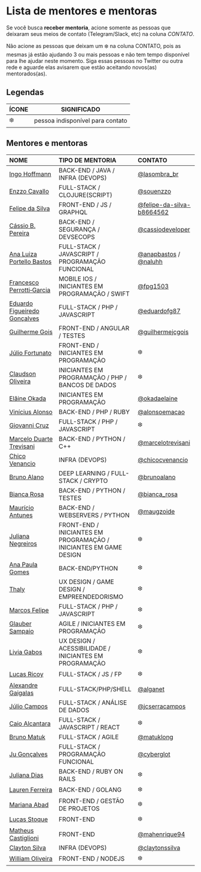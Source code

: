 # Lista de mentores e mentoras

Se você busca **receber mentoria**, acione somente as pessoas que deixaram seus meios de contato (Telegram/Slack, etc) na coluna *CONTATO*.

Não acione as pessoas que deixam um :snowflake: na coluna CONTATO, pois as mesmas já estão ajudando 3 ou mais pessoas e não tem tempo disponível para lhe ajudar neste momento. Siga essas pessoas no Twitter ou outra rede e aguarde elas avisarem que estão aceitando novos(as) mentorados(as).

## Legendas

| ÍCONE | SIGNIFICADO |
| --- | --- |
| :snowflake: | pessoa indisponível para contato |

## Mentores e mentoras

<!-- TEMPLATES DE LINKS DE CONTATO
Twitter -> [@user_name](https://twitter.com/user_name)
Telegram -> [@user_name](https://telegram.me/user_name)
Facebook -> [@user_name](https://www.facebook.com/user_name)
-->

| NOME | TIPO DE MENTORIA | CONTATO |
| :--- | :--- | :--- |
| [Ingo Hoffmann](https://github.com/lasombra) | BACK-END / JAVA / INFRA (DEVOPS) | [@lasombra_br](https://twitter.com/lasombra_br) |
| [Enzzo Cavallo](https://github.com/souenzzo) | FULL-STACK / CLOJURE(SCRIPT) | [@souenzzo](https://telegram.me/souenzzo) |
| [Felipe da Silva](https://github.com/felipe-developer) | FRONT-END / JS / GRAPHQL | [@felipe-da-silva-b8664562](http://linkedin.com/in/felipe-da-silva-b8664562) |
| [Cássio B. Pereira](https://about.me/cassiodeveloper) | BACK-END / SEGURANÇA / DEVSECOPS | [@cassiodeveloper](https://twitter.com/cassiodeveloper) |
| [Ana Luiza Portello Bastos](https://github.com/anabastos) | FULL-STACK / JAVASCRIPT / PROGRAMAÇÃO FUNCIONAL | [@anapbastos](https://telegram.me/anapbastos) / [@naluhh](https://twitter.com/naluhh) |
| [Francesco Perrotti‑Garcia](https://github.com/fpg1503) | MOBILE IOS / INICIANTES EM PROGRAMAÇÃO / SWIFT | [@fpg1503](https://twitter.com/fpg1503) |
| [Eduardo Figueiredo Gonçalves](https://github.com/eduardofg87) | FULL-STACK / PHP / JAVASCRIPT | [@eduardofg87](https://telegram.me/eduardofg87) |
| [Guilherme Gois](https://github.com/guilhermejcgois) | FRONT-END / ANGULAR / TESTES | [@guilhermejcgois](https://twitter.com/guilhermejcgois) |
| [Júlio Fortunato](https://github.com/juliofortunato) | FRONT-END / INICIANTES EM PROGRAMAÇÃO| :snowflake: |
| [Claudson Oliveira](https://github.com/cloudson) |  INICIANTES EM PROGRAMAÇÃO / PHP / BANCOS DE DADOS | :snowflake: |
| [Elâine Okada](https://twitter.com/okadaelaine) | INICIANTES EM PROGRAMAÇÃO | [@okadaelaine](https://telegram.me/okadaelaine) |
| [Vinícius Alonso](https://github.com/viniciusalonso) | BACK-END / PHP / RUBY | [@alonsoemacao](https://twitter.com/alonsoemacao) |
| [Giovanni Cruz](https://github.com/giovannicruz97) | FULL-STACK / PHP / JAVASCRIPT | :snowflake: |
| [Marcelo Duarte Trevisani](https://www.linkedin.com/in/marcelodtrevisani/) | BACK-END / PYTHON / C++ | [@marcelotrevisani](https://telegram.me/marcelotrevisani) |
| [Chico Venancio](https://twitter.com/chicocvenancio) | INFRA (DEVOPS)| [@chicocvenancio](https://telegram.me/chicocvenancio) |
| [Bruno Alano](https://github.com/brunoalano) | DEEP LEARNING / FULL-STACK / CRYPTO | [@brunoalano](https://telegram.me/brunoalano) |
| [Bianca Rosa](http://biancarosa.com.br/) | BACK-END / PYTHON / TESTES | [@bianca_rosa](https://telegram.me/bianca_rosa) |
| [Maurício Antunes](https://www.maugzoide.com/) | BACK-END / WEBSERVERS / PYTHON | [@maugzoide](https://twitter.com/maugzoide) |
| [Juliana Negreiros](https://twitter.com/juunegreiros) |  FRONT-END / INICIANTES EM PROGRAMAÇÃO / INICIANTES EM GAME DESIGN | :snowflake: |
| [Ana Paula Gomes](https://anapaulagomes.me) | BACK-END/PYTHON | :snowflake: |
| [Thaly](https://twitter.com/AtemZero) | UX DESIGN / GAME DESIGN / EMPREENDEDORISMO | :snowflake: |
| [Marcos Felipe](https://github.com/omarkdev) | FULL-STACK / PHP / JAVASCRIPT  | :snowflake: |
| [Glauber Sampaio](https://www.linkedin.com/in/glaubersampaio/) | AGILE / INICIANTES EM PROGRAMAÇÃO | :snowflake: |
| [Livia Gabos](http://liviagabos.com) | UX DESIGN / ACESSIBILIDADE / INICIANTES EM PROGRAMAÇÃO | :snowflake: |
| [Lucas Ricoy](https://github.com/lricoy) | FULL-STACK / JS / FP | :snowflake: |
| [Alexandre Gaigalas](https://github.com/alganet) | FULL-STACK/PHP/SHELL | [@alganet](https://twitter.com/alganet) |
| [Júlio Campos](https://linkedin.com/in/jcserracampos) | FULL-STACK / ANÁLISE DE DADOS | [@jcserracampos](https://telegram.me/jcserracampos) |
| [Caio Alcantara](https://sourcerer.io/clucasalcantara) | FULL-STACK / JAVASCRIPT / REACT | :snowflake: |
| [Bruno Matuk](https://github.com/matuklong) | FULL-STACK / AGILE | [@matuklong](https://telegram.me/matuklong) |
| [Ju Gonçalves](https://cyberglot.me) | FULL-STACK / PROGRAMAÇÃO FUNCIONAL | [@cyberglot](https://twitter.com/cyberglot) |
| [Juliana Dias](https://about.me/juuh42dias) | BACK-END / RUBY ON RAILS | :snowflake: |
| [Lauren Ferreira](https://larien.me) | BACK-END / GOLANG | :snowflake: |
| [Mariana Abad](https://github.com/maaryhabad) | FRONT-END / GESTÃO DE PROJETOS | :snowflake: |
| [Lucas Stoque](https://github.com/stoque) | FRONT-END | :snowflake: |
| [Matheus Castiglioni](https://github.com/mahenrique94) | FRONT-END | [@mahenrique94](https://telegram.me/mahenrique94) |
| [Clayton Silva](https://github.com/claytonsilva) | INFRA (DEVOPS) | [@claytonssilva](https://telegram.me/claytonssilva) |
| [William Oliveira](https://twitter.com/w_oliveiras) | FRONT-END / NODEJS | :snowflake: |

<!-- NÃO ADICIONE SEU NOME NO FINAL DA LISTA, NOVOS MENTORES DEVEM SER ADICIONADOS NO INÍCIO DA LISTA -->
